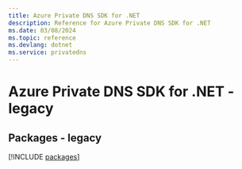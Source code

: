 ```yaml
---
title: Azure Private DNS SDK for .NET
description: Reference for Azure Private DNS SDK for .NET
ms.date: 03/08/2024
ms.topic: reference
ms.devlang: dotnet
ms.service: privatedns
---
```

# Azure Private DNS SDK for .NET - legacy
## Packages - legacy
[!INCLUDE [packages](private-dns-index.md)]